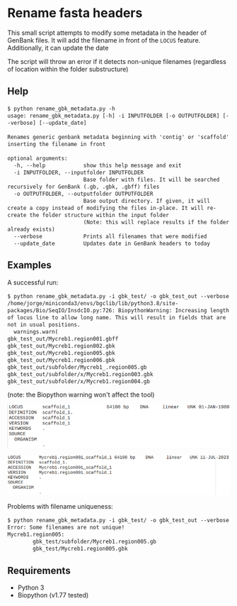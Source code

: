 # Rename fasta headers

This small script attempts to modify some metadata in the header of GenBank files. It will add the filename in front of the `LOCUS` feature. Additionally, it can update the date

The script will throw an error if it detects non-unique filenames (regardless of location within the folder substructure)

## Help

```
$ python rename_gbk_metadata.py -h
usage: rename_gbk_metadata.py [-h] -i INPUTFOLDER [-o OUTPUTFOLDER] [--verbose] [--update_date]

Renames generic genbank metadata beginning with 'contig' or 'scaffold' inserting the filename in front

optional arguments:
  -h, --help            show this help message and exit
  -i INPUTFOLDER, --inputfolder INPUTFOLDER
                        Base folder with files. It will be searched recursively for GenBank (.gb, .gbk, .gbff) files
  -o OUTPUTFOLDER, --outputfolder OUTPUTFOLDER
                        Base output directory. If given, it will create a copy instead of modifying the files in-place. It will re-create the folder structure within the input folder
                        (Note: this will replace results if the folder already exists)
  --verbose             Prints all filenames that were modified
  --update_date         Updates date in GenBank headers to today
```

## Examples

A successful run:

```
$ python rename_gbk_metadata.py -i gbk_test/ -o gbk_test_out --verbose
/home/jorge/miniconda3/envs/bgclib/lib/python3.8/site-packages/Bio/SeqIO/InsdcIO.py:726: BiopythonWarning: Increasing length of locus line to allow long name. This will result in fields that are not in usual positions.
  warnings.warn(
gbk_test_out/Mycreb1.region001.gbff
gbk_test_out/Mycreb1.region002.gbk
gbk_test_out/Mycreb1.region005.gbk
gbk_test_out/Mycreb1.region006.gbk
gbk_test_out/subfolder/Mycreb1_.region005.gb
gbk_test_out/subfolder/x/Mycreb1.region003.gbk
gbk_test_out/subfolder/x/Mycreb1.region004.gb
```

(note: the Biopython warning won't affect the tool)

![before the tool is run](assets/before.png)

![after a successful run](assets/after.png)

Problems with filename uniqueness:

```
$ python rename_gbk_metadata.py -i gbk_test/ -o gbk_test_out --verbose
Error: Some filenames are not unique!
Mycreb1.region005:
        gbk_test/subfolder/Mycreb1.region005.gb
        gbk_test/Mycreb1.region005.gbk
```

## Requirements

* Python 3
* Biopython (v1.77 tested)
